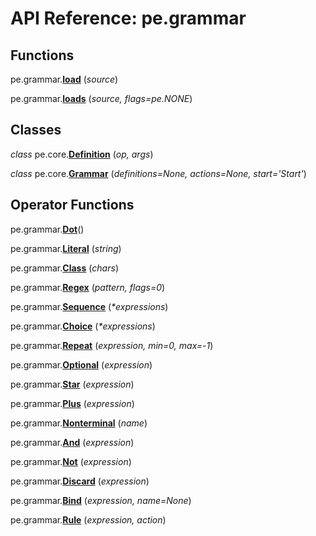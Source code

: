 
# API Reference: pe.grammar

## Functions

pe.grammar.**<a id="pe-grammar-load" href="#pe-grammar-load">load</a>**
(*source*)

pe.grammar.**<a id="pe-grammar-loads" href="#pe-grammar-loads">loads</a>**
(*source, flags=pe.NONE*)


## Classes

*class* pe.core.**<a id="Definition" href="#Definition">Definition</a>**
(*op, args*)


*class* pe.core.**<a id="Grammar" href="#Grammar">Grammar</a>**
(*definitions=None, actions=None, start='Start'*)


## Operator Functions

pe.grammar.**<a id="pe-grammar-Dot" href="#pe-grammar-Dot">Dot</a>**()

pe.grammar.**<a id="pe-grammar-Literal" href="#pe-grammar-Literal">Literal</a>**
(*string*)

pe.grammar.**<a id="pe-grammar-Class" href="#pe-grammar-Class">Class</a>**
(*chars*)

pe.grammar.**<a id="pe-grammar-Regex" href="#pe-grammar-Regex">Regex</a>**
(*pattern, flags=0*)

pe.grammar.**<a id="pe-grammar-Sequence" href="#pe-grammar-Sequence">Sequence</a>**
(*\*expressions*)

pe.grammar.**<a id="pe-grammar-Choice" href="#pe-grammar-Choice">Choice</a>**
(*\*expressions*)

pe.grammar.**<a id="pe-grammar-Repeat" href="#pe-grammar-Repeat">Repeat</a>**
(*expression, min=0, max=-1*)

pe.grammar.**<a id="pe-grammar-Optional" href="#pe-grammar-Optional">Optional</a>**
(*expression*)

pe.grammar.**<a id="pe-grammar-Star" href="#pe-grammar-Star">Star</a>**
(*expression*)

pe.grammar.**<a id="pe-grammar-Plus" href="#pe-grammar-Plus">Plus</a>**
(*expression*)

pe.grammar.**<a id="pe-grammar-Nonterminal" href="#pe-grammar-Nonterminal">Nonterminal</a>**
(*name*)

pe.grammar.**<a id="pe-grammar-And" href="#pe-grammar-And">And</a>**
(*expression*)

pe.grammar.**<a id="pe-grammar-Not" href="#pe-grammar-Not">Not</a>**
(*expression*)

pe.grammar.**<a id="pe-grammar-Discard" href="#pe-grammar-Discard">Discard</a>**
(*expression*)

pe.grammar.**<a id="pe-grammar-Bind" href="#pe-grammar-Bind">Bind</a>**
(*expression, name=None*)

pe.grammar.**<a id="pe-grammar-Rule" href="#pe-grammar-Rule">Rule</a>**
(*expression, action*)

